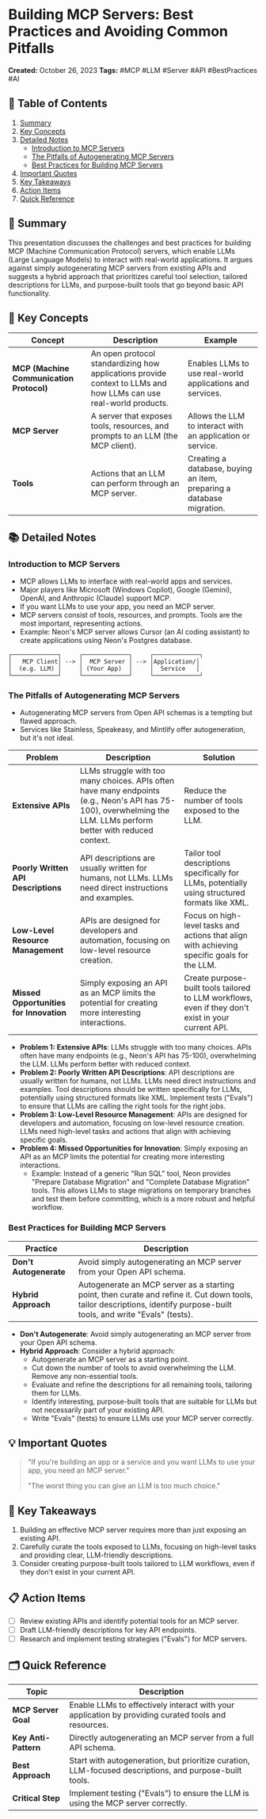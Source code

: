 # Building MCP Servers: Best Practices and Avoiding Common Pitfalls
**Created:** October 26, 2023
**Tags:** #MCP #LLM #Server #API #BestPractices #AI

## 📑 Table of Contents
1.  [Summary](#-summary)
2.  [Key Concepts](#-key-concepts)
3.  [Detailed Notes](#-detailed-notes)
    *   [Introduction to MCP Servers](#introduction-to-mcp-servers)
    *   [The Pitfalls of Autogenerating MCP Servers](#the-pitfalls-of-autogenerating-mcp-servers)
    *   [Best Practices for Building MCP Servers](#best-practices-for-building-mcp-servers)
4.  [Important Quotes](#-important-quotes)
5.  [Key Takeaways](#-key-takeaways)
6.  [Action Items](#-action-items)
7.  [Quick Reference](#-quick-reference)

## 📝 Summary
This presentation discusses the challenges and best practices for building MCP (Machine Communication Protocol) servers, which enable LLMs (Large Language Models) to interact with real-world applications. It argues against simply autogenerating MCP servers from existing APIs and suggests a hybrid approach that prioritizes careful tool selection, tailored descriptions for LLMs, and purpose-built tools that go beyond basic API functionality.

## 🎯 Key Concepts

| Concept                      | Description                                                                                                       | Example                                                                 |
|------------------------------|-------------------------------------------------------------------------------------------------------------------|-------------------------------------------------------------------------|
| **MCP (Machine Communication Protocol)** | An open protocol standardizing how applications provide context to LLMs and how LLMs can use real-world products. | Enables LLMs to use real-world applications and services.                |
| **MCP Server**               | A server that exposes tools, resources, and prompts to an LLM (the MCP client).                                   | Allows the LLM to interact with an application or service.             |
| **Tools**                    | Actions that an LLM can perform through an MCP server.                                                            | Creating a database, buying an item, preparing a database migration.   |

## 📚 Detailed Notes

### Introduction to MCP Servers
- MCP allows LLMs to interface with real-world apps and services.
- Major players like Microsoft (Windows Copilot), Google (Gemini), OpenAI, and Anthropic (Claude) support MCP.
- If you want LLMs to use your app, you need an MCP server.
- MCP servers consist of tools, resources, and prompts. Tools are the most important, representing actions.
- Example: Neon's MCP server allows Cursor (an AI coding assistant) to create applications using Neon's Postgres database.

```
┌─────────────┐     ┌─────────────┐     ┌─────────────┐
│   MCP Client│ --> │  MCP Server │ --> │Application/│
│  (e.g. LLM) │     │ (Your App)  │     │  Service   │
└─────────────┘     └─────────────┘     └─────────────┘
```

### The Pitfalls of Autogenerating MCP Servers
- Autogenerating MCP servers from Open API schemas is a tempting but flawed approach.
- Services like Stainless, Speakeasy, and Mintlify offer autogeneration, but it's not ideal.

| Problem                         | Description                                                                                                                              | Solution                                                                                                |
|---------------------------------|------------------------------------------------------------------------------------------------------------------------------------------|---------------------------------------------------------------------------------------------------------|
| **Extensive APIs**              | LLMs struggle with too many choices. APIs often have many endpoints (e.g., Neon's API has 75-100), overwhelming the LLM. LLMs perform better with reduced context. | Reduce the number of tools exposed to the LLM.                                                            |
| **Poorly Written API Descriptions** | API descriptions are usually written for humans, not LLMs. LLMs need direct instructions and examples.                                  | Tailor tool descriptions specifically for LLMs, potentially using structured formats like XML.           |
| **Low-Level Resource Management** | APIs are designed for developers and automation, focusing on low-level resource creation.                                                 | Focus on high-level tasks and actions that align with achieving specific goals for the LLM.              |
| **Missed Opportunities for Innovation** | Simply exposing an API as an MCP limits the potential for creating more interesting interactions.                                                 | Create purpose-built tools tailored to LLM workflows, even if they don't exist in your current API.      |

-   **Problem 1: Extensive APIs**: LLMs struggle with too many choices. APIs often have many endpoints (e.g., Neon's API has 75-100), overwhelming the LLM. LLMs perform better with reduced context.
-   **Problem 2: Poorly Written API Descriptions**: API descriptions are usually written for humans, not LLMs. LLMs need direct instructions and examples. Tool descriptions should be written specifically for LLMs, potentially using structured formats like XML. Implement tests ("Evals") to ensure that LLMs are calling the right tools for the right jobs.
-   **Problem 3: Low-Level Resource Management**: APIs are designed for developers and automation, focusing on low-level resource creation. LLMs need high-level tasks and actions that align with achieving specific goals.
-   **Problem 4: Missed Opportunities for Innovation**: Simply exposing an API as an MCP limits the potential for creating more interesting interactions.
    -   Example: Instead of a generic "Run SQL" tool, Neon provides "Prepare Database Migration" and "Complete Database Migration" tools. This allows LLMs to stage migrations on temporary branches and test them before committing, which is a more robust and helpful workflow.

### Best Practices for Building MCP Servers

| Practice             | Description                                                                                                                                                                          |
|----------------------|--------------------------------------------------------------------------------------------------------------------------------------------------------------------------------------|
| **Don't Autogenerate** | Avoid simply autogenerating an MCP server from your Open API schema.                                                                                                                  |
| **Hybrid Approach**  | Autogenerate an MCP server as a starting point, then curate and refine it. Cut down tools, tailor descriptions, identify purpose-built tools, and write "Evals" (tests). |

-   **Don't Autogenerate**: Avoid simply autogenerating an MCP server from your Open API schema.
-   **Hybrid Approach**: Consider a hybrid approach:
    -   Autogenerate an MCP server as a starting point.
    -   Cut down the number of tools to avoid overwhelming the LLM. Remove any non-essential tools.
    -   Evaluate and refine the descriptions for all remaining tools, tailoring them for LLMs.
    -   Identify interesting, purpose-built tools that are suitable for LLMs but not necessarily part of your existing API.
    -   Write "Evals" (tests) to ensure LLMs use your MCP server correctly.

## 💡 Important Quotes
> "If you're building an app or a service and you want LLMs to use your app, you need an MCP server."
>
> "The worst thing you can give an LLM is too much choice."

## 🔑 Key Takeaways
1. Building an effective MCP server requires more than just exposing an existing API.
2. Carefully curate the tools exposed to LLMs, focusing on high-level tasks and providing clear, LLM-friendly descriptions.
3. Consider creating purpose-built tools tailored to LLM workflows, even if they don't exist in your current API.

## 📋 Action Items
- [ ] Review existing APIs and identify potential tools for an MCP server.
- [ ] Draft LLM-friendly descriptions for key API endpoints.
- [ ] Research and implement testing strategies ("Evals") for MCP servers.

## 🗂️ Quick Reference

| Topic             | Description                                                                                                                   |
|-------------------|-------------------------------------------------------------------------------------------------------------------------------|
| **MCP Server Goal** | Enable LLMs to effectively interact with your application by providing curated tools and resources.                          |
| **Key Anti-Pattern**| Directly autogenerating an MCP server from a full API schema.                                                               |
| **Best Approach**   | Start with autogeneration, but prioritize curation, LLM-focused descriptions, and purpose-built tools.                    |
| **Critical Step**   | Implement testing ("Evals") to ensure the LLM is using the MCP server correctly.                                           |
